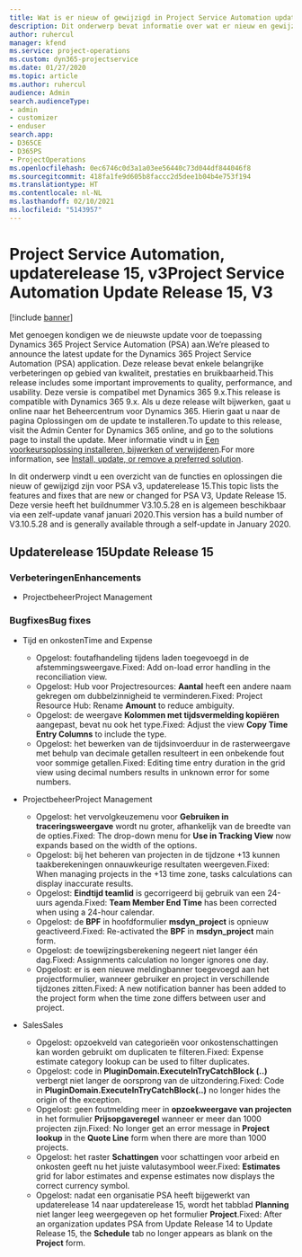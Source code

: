 ```yaml
---
title: Wat is er nieuw of gewijzigd in Project Service Automation updaterelease 15, v3
description: Dit onderwerp bevat informatie over wat er nieuw en gewijzigd is in Project Service Automation updaterelease 15, v3.
author: ruhercul
manager: kfend
ms.service: project-operations
ms.custom: dyn365-projectservice
ms.date: 01/27/2020
ms.topic: article
ms.author: ruhercul
audience: Admin
search.audienceType:
- admin
- customizer
- enduser
search.app:
- D365CE
- D365PS
- ProjectOperations
ms.openlocfilehash: 0ec6746c0d3a1a03ee56440c73d044df844046f8
ms.sourcegitcommit: 418fa1fe9d605b8faccc2d5dee1b04b4e753f194
ms.translationtype: HT
ms.contentlocale: nl-NL
ms.lasthandoff: 02/10/2021
ms.locfileid: "5143957"
---
```

# <a name="project-service-automation-update-release-15-v3"></a><span data-ttu-id="881b8-103">Project Service Automation, updaterelease 15, v3</span><span class="sxs-lookup"><span data-stu-id="881b8-103">Project Service Automation Update Release 15, V3</span></span>

[!include [banner](../includes/psa-now-project-operations.md)]

<span data-ttu-id="881b8-104">Met genoegen kondigen we de nieuwste update voor de toepassing Dynamics 365 Project Service Automation (PSA) aan.</span><span class="sxs-lookup"><span data-stu-id="881b8-104">We’re pleased to announce the latest update for the Dynamics 365 Project Service Automation (PSA) application.</span></span> <span data-ttu-id="881b8-105">Deze release bevat enkele belangrijke verbeteringen op gebied van kwaliteit, prestaties en bruikbaarheid.</span><span class="sxs-lookup"><span data-stu-id="881b8-105">This release includes some important improvements to quality, performance, and usability.</span></span> <span data-ttu-id="881b8-106">Deze versie is compatibel met Dynamics 365 9.x.</span><span class="sxs-lookup"><span data-stu-id="881b8-106">This release is compatible with Dynamics 365 9.x.</span></span> <span data-ttu-id="881b8-107">Als u deze release wilt bijwerken, gaat u online naar het Beheercentrum voor Dynamics 365. Hierin gaat u naar de pagina Oplossingen om de update te installeren.</span><span class="sxs-lookup"><span data-stu-id="881b8-107">To update to this release, visit the Admin Center for Dynamics 365 online, and go to the solutions page to install the update.</span></span> <span data-ttu-id="881b8-108">Meer informatie vindt u in [Een voorkeursoplossing installeren, bijwerken of verwijderen](https://docs.microsoft.com/power-platform/admin/install-remove-preferred-solution).</span><span class="sxs-lookup"><span data-stu-id="881b8-108">For more information, see [Install, update, or remove a preferred solution](https://docs.microsoft.com/power-platform/admin/install-remove-preferred-solution).</span></span>

<span data-ttu-id="881b8-109">In dit onderwerp vindt u een overzicht van de functies en oplossingen die nieuw of gewijzigd zijn voor PSA v3, updaterelease 15.</span><span class="sxs-lookup"><span data-stu-id="881b8-109">This topic lists the features and fixes that are new or changed for PSA V3, Update Release 15.</span></span> <span data-ttu-id="881b8-110">Deze versie heeft het buildnummer V3.10.5.28 en is algemeen beschikbaar via een zelf-update vanaf januari 2020.</span><span class="sxs-lookup"><span data-stu-id="881b8-110">This version has a build number of V3.10.5.28 and is generally available through a self-update in January 2020.</span></span>

## <a name="update-release-15"></a><span data-ttu-id="881b8-111">Updaterelease 15</span><span class="sxs-lookup"><span data-stu-id="881b8-111">Update Release 15</span></span> 

### <a name="enhancements"></a><span data-ttu-id="881b8-112">Verbeteringen</span><span class="sxs-lookup"><span data-stu-id="881b8-112">Enhancements</span></span>

- <span data-ttu-id="881b8-113">Projectbeheer</span><span class="sxs-lookup"><span data-stu-id="881b8-113">Project Management</span></span>

### <a name="bug-fixes"></a><span data-ttu-id="881b8-114">Bugfixes</span><span class="sxs-lookup"><span data-stu-id="881b8-114">Bug fixes</span></span>

- <span data-ttu-id="881b8-115">Tijd en onkosten</span><span class="sxs-lookup"><span data-stu-id="881b8-115">Time and Expense</span></span>

  - <span data-ttu-id="881b8-116">Opgelost: foutafhandeling tijdens laden toegevoegd in de afstemmingsweergave.</span><span class="sxs-lookup"><span data-stu-id="881b8-116">Fixed: Add on-load error handling in the reconciliation view.</span></span>
  - <span data-ttu-id="881b8-117">Opgelost: Hub voor Projectresources: **Aantal** heeft een andere naam gekregen om dubbelzinnigheid te verminderen.</span><span class="sxs-lookup"><span data-stu-id="881b8-117">Fixed: Project Resource Hub: Rename **Amount** to reduce ambiguity.</span></span>
  - <span data-ttu-id="881b8-118">Opgelost: de weergave **Kolommen met tijdsvermelding kopiëren** aangepast, bevat nu ook het type.</span><span class="sxs-lookup"><span data-stu-id="881b8-118">Fixed: Adjust the view **Copy Time Entry Columns** to include the type.</span></span>
  - <span data-ttu-id="881b8-119">Opgelost: het bewerken van de tijdsinvoerduur in de rasterweergave met behulp van decimale getallen resulteert in een onbekende fout voor sommige getallen.</span><span class="sxs-lookup"><span data-stu-id="881b8-119">Fixed: Editing time entry duration in the grid view using decimal numbers results in unknown error for some numbers.</span></span>

- <span data-ttu-id="881b8-120">Projectbeheer</span><span class="sxs-lookup"><span data-stu-id="881b8-120">Project Management</span></span>

  - <span data-ttu-id="881b8-121">Opgelost: het vervolgkeuzemenu voor **Gebruiken in traceringsweergave** wordt nu groter, afhankelijk van de breedte van de opties.</span><span class="sxs-lookup"><span data-stu-id="881b8-121">Fixed: The drop-down menu for **Use in Tracking View** now expands based on the width of the options.</span></span>
  - <span data-ttu-id="881b8-122">Opgelost: bij het beheren van projecten in de tijdzone +13 kunnen taakberekeningen onnauwkeurige resultaten weergeven.</span><span class="sxs-lookup"><span data-stu-id="881b8-122">Fixed: When managing projects in the +13 time zone, tasks calculations can display inaccurate results.</span></span>
  - <span data-ttu-id="881b8-123">Opgelost: **Eindtijd teamlid** is gecorrigeerd bij gebruik van een 24-uurs agenda.</span><span class="sxs-lookup"><span data-stu-id="881b8-123">Fixed: **Team Member End Time** has been corrected when using a 24-hour calendar.</span></span>
  - <span data-ttu-id="881b8-124">Opgelost: de **BPF** in hoofdformulier **msdyn_project** is opnieuw geactiveerd.</span><span class="sxs-lookup"><span data-stu-id="881b8-124">Fixed: Re-activated the **BPF** in **msdyn_project** main form.</span></span>
  - <span data-ttu-id="881b8-125">Opgelost: de toewijzingsberekening negeert niet langer één dag.</span><span class="sxs-lookup"><span data-stu-id="881b8-125">Fixed: Assignments calculation no longer ignores one day.</span></span>
  - <span data-ttu-id="881b8-126">Opgelost: er is een nieuwe meldingbanner toegevoegd aan het projectformulier, wanneer gebruiker en project in verschillende tijdzones zitten.</span><span class="sxs-lookup"><span data-stu-id="881b8-126">Fixed: A new notification banner has been added to the project form when the time zone differs between user and project.</span></span>

- <span data-ttu-id="881b8-127">Sales</span><span class="sxs-lookup"><span data-stu-id="881b8-127">Sales</span></span>

  - <span data-ttu-id="881b8-128">Opgelost: opzoekveld van categorieën voor onkostenschattingen kan worden gebruikt om duplicaten te filteren.</span><span class="sxs-lookup"><span data-stu-id="881b8-128">Fixed: Expense estimate category lookup can be used to filter duplicates.</span></span>
  - <span data-ttu-id="881b8-129">Opgelost: code in **PluginDomain.ExecuteInTryCatchBlock (..)** verbergt niet langer de oorsprong van de uitzondering.</span><span class="sxs-lookup"><span data-stu-id="881b8-129">Fixed: Code in **PluginDomain.ExecuteInTryCatchBlock(..)** no longer hides the origin of the exception.</span></span>
  - <span data-ttu-id="881b8-130">Opgelost: geen foutmelding meer in **opzoekweergave van projecten** in het formulier **Prijsopgaveregel** wanneer er meer dan 1000 projecten zijn.</span><span class="sxs-lookup"><span data-stu-id="881b8-130">Fixed: No longer get an error message in **Project lookup** in the **Quote Line** form when there are more than 1000 projects.</span></span>
  - <span data-ttu-id="881b8-131">Opgelost: het raster **Schattingen** voor schattingen voor arbeid en onkosten geeft nu het juiste valutasymbool weer.</span><span class="sxs-lookup"><span data-stu-id="881b8-131">Fixed: **Estimates** grid for labor estimates and expense estimates now displays the correct currency symbol.</span></span>
  - <span data-ttu-id="881b8-132">Opgelost: nadat een organisatie PSA heeft bijgewerkt van updaterelease 14 naar updaterelease 15, wordt het tabblad **Planning** niet langer leeg weergegeven op het formulier **Project**.</span><span class="sxs-lookup"><span data-stu-id="881b8-132">Fixed: After an organization updates PSA from Update Release 14 to Update Release 15, the **Schedule** tab no longer appears as blank on the **Project** form.</span></span>
